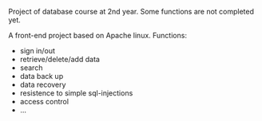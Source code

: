 Project of database course at 2nd year.
Some functions are not completed yet.

A front-end project based on Apache linux.
Functions:
- sign in/out
- retrieve/delete/add data
- search
- data back up
- data recovery
- resistence to simple sql-injections
- access control
- ...
